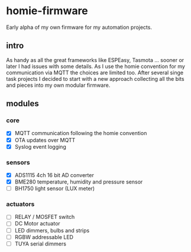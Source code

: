 # homie-firmware

Early alpha of my own firmware for my automation projects.

## intro

As handy as all the great frameworks like ESPEasy, Tasmota ... sooner or later I had issues with some details. As I use the homie convention for my communication via MQTT the choices are limited too. After several singe task projects I decided to start with a new approach collecting all the bits and pieces into my own modular firmware.

## modules

### core

- [X] MQTT communication following the homie convention
- [X] OTA updates over MQTT
- [X] Syslog event logging

### sensors

- [X] ADS1115 4ch 16 bit AD converter
- [X] BME280 temperature, humidity and pressure sensor
- [ ] BH1750 light sensor (LUX meter)

### actuators

- [ ] RELAY / MOSFET switch
- [ ] DC Motor actuator
- [ ] LED dimmers, bulbs and strips
- [ ] RGBW addressable LED
- [ ] TUYA serial dimmers